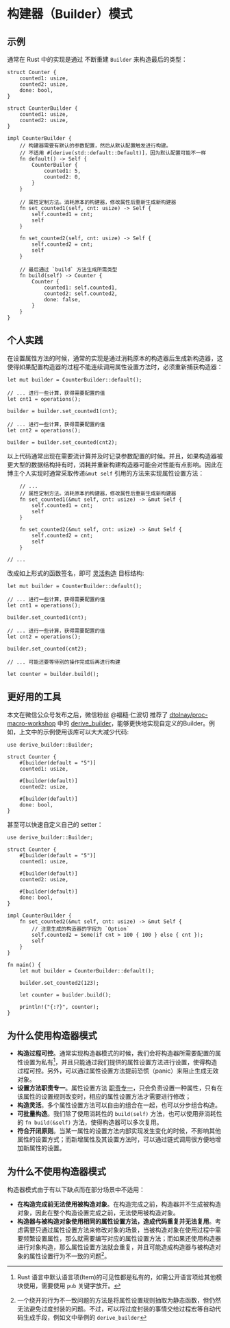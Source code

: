 # 构建器（Builder）模式

## 示例
通常在 Rust 中的实现是通过 不断重建 `Builder` 来构造最后的类型：

```rs,no_run
struct Counter {
    counted1: usize,
    counted2: usize,
    done: bool,
}

struct CounterBuilder {
    counted1: usize,
    counted2: usize,
}

impl CounterBuilder {
    // 构建器需要有默认的参数配置，然后从默认配置触发进行构建。
    // 不适用 #[derive(std::default::Default)]，因为默认配置可能不一样
    fn default() -> Self {
        CounterBuiler {
            counted1: 5,
            counted2: 0,
        }
    }

    // 属性定制方法。消耗原本的构建器，修改属性后重新生成新构建器
    fn set_counted1(self, cnt: usize) -> Self {
        self.counted1 = cnt;
        self
    }

    fn set_counted2(self, cnt: usize) -> Self {
        self.counted2 = cnt;
        self
    }

    // 最后通过 `build` 方法生成所需类型
    fn build(self) -> Counter {
        Counter {
            counted1: self.counted1,
            counted2: self.counted2,
            done: false,
        }
    }
}
```

## 个人实践
在设置属性方法的时候，通常的实现是通过消耗原本的构造器后生成新构造器，这使得如果配置构造器的过程不能连续调用属性设置方法时，必须重新捕获构造器：

```rs,no_run
let mut builder = CounterBuilder::default();

// ... 进行一些计算，获得需要配置的值
let cnt1 = operations();

builder = builder.set_counted1(cnt);

// ... 进行一些计算，获得需要配置的值
let cnt2 = operations();

builder = builder.set_counted(cnt2);
```

以上代码通常出现在需要流计算并及时记录参数配置的时候。并且，如果构造器被更大型的数据结构持有时，消耗并重新构建构造器可能会对性能有点影响。因此在博主个人实现时通常采取传递`&mut self` 引用的方法来实现属性设置方法：

```rs, no_run
    // ...
    // 属性定制方法。消耗原本的构建器，修改属性后重新生成新构建器
    fn set_counted1(&mut self, cnt: usize) -> &mut Self {
        self.counted1 = cnt;
        self
    }

    fn set_counted2(&mut self, cnt: usize) -> &mut Self {
        self.counted2 = cnt;
        self
    }

// ...
```
改成如上形式的函数签名，即可 [灵活构造] 目标结构:

```rs,no_run
let mut builder = CounterBuilder::default();

// ... 进行一些计算，获得需要配置的值
let cnt1 = operations();

builder.set_counted1(cnt);

// ... 进行一些计算，获得需要配置的值
let cnt2 = operations();

builder.set_counted(cnt2);

// ... 可能还要等待别的操作完成后再进行构建

let counter = builder.build();
```

[灵活构造]: #灵活构造

## 更好用的工具
本文在微信公众号发布之后，微信粉丝 @福糙·仁波切 推荐了 [dtolnay/proc-macro-workshop] 中的 [derive_builder]，能够更快地实现自定义的Builder。例如，上文中的示例使用该库可以大大减少代码:

```rs,no_run
use derive_builder::Builder;

struct Counter {
    #[builder(default = "5")]
    counted1: usize,

    #[builder(default)]
    counted2: usize,

    #[builder(default)]
    done: bool,
}

```

甚至可以快速自定义自己的 setter：

```rs,no_run
use derive_builder::Builder;

struct Counter {
    #[builder(default = "5")]
    counted1: usize,

    #[builder(default)]
    counted2: usize,

    #[builder(default)]
    done: bool,
}

impl CounterBuilder {
    fn set_counted2(&mut self, cnt: usize) -> &mut Self {
        // 注意生成的构造器的字段为 `Option`
        self.counted2 = Some(if cnt > 100 { 100 } else { cnt });
        self
    }
}

fn main() {
    let mut builder = CounterBuilder::default();

    builder.set_counted2(123);

    let counter = builder.build();

    println!("{:?}", counter);
}

```

[dtolnay/proc-macro-workshop]: https://github.com/dtolnay/proc-macro-workshop
[derive_builder]: https://docs.rs/derive_builder/0.9.0/derive_builder/

## 为什么使用构造器模式
- **构造过程可控**。通常实现构造器模式的时候，我们会将构造器所需要配置的属性设置为私有[^1]，并且只能通过我们提供的属性设置方法进行设置，使得构造过程可控。另外，可以通过属性设置方法提前恐慌（panic）来阻止生成无效对象。
- **设置方法职责专一**。属性设置方法 [职责专一]，只会负责设置一种属性，只有在该属性的设置规则改变时，相应的属性设置方法才需要进行修改；
- **构造灵活**。多个属性设置方法可以自由的组合在一起，也可以分步组合构造。
- **可批量构造**。我们除了使用消耗性的 `build(self)` 方法，也可以使用非消耗性的 `fn build(&self)` 方法，使得构造器可以多次复用。
- **符合开闭原则**。当某一属性的设置方法内部实现发生变化的时候，不影响其他属性的设置方式；而新增属性及其设置方法时，可以通过链式调用很方便地增加新属性的设置。

[职责专一]: https://baike.baidu.com/item/单一职责原则

## 为什么不使用构造器模式
构造器模式由于有以下缺点而在部分场景中不适用：

- **在构造完成前无法使用被构造对象**。在构造完成之前，构造器并不生成被构造对象，因此在整个构造设置完成之前，无法使用被构造对象。
- **构造器与被构造对象使用相同的属性设置方法，造成代码重复并无法复用**。考虑需要只通过属性设置方法来修改对象的场景，当被构造对象在使用过程中需要频繁设置属性，那么就需要编写对应的属性设置方法；而如果还使用构造器进行对象构造，那么属性设置方法就会重复，并且可能造成构造器与被构造对象的属性设置行为不一致的问题[^2]。


[^1]: Rust 语言中默认语言项(Item)的可见性都是私有的，如需公开语言项给其他模块使用，需要使用 `pub` 关键字放开。
[^2]: 一个绕开的行为不一致问题的方法是将属性设置规则抽取为静态函数，但仍然无法避免过度封装的问题。不过，可以将过度封装的事情交给过程宏等自动代码生成手段，例如文中举例的 `derive_builder`
